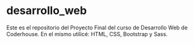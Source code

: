 # desarrollo_web

Este es el repositorio del Proyecto Final del curso de Desarrollo Web de Coderhouse.
En el mismo utilicé: HTML, CSS, Bootstrap y Sass.

